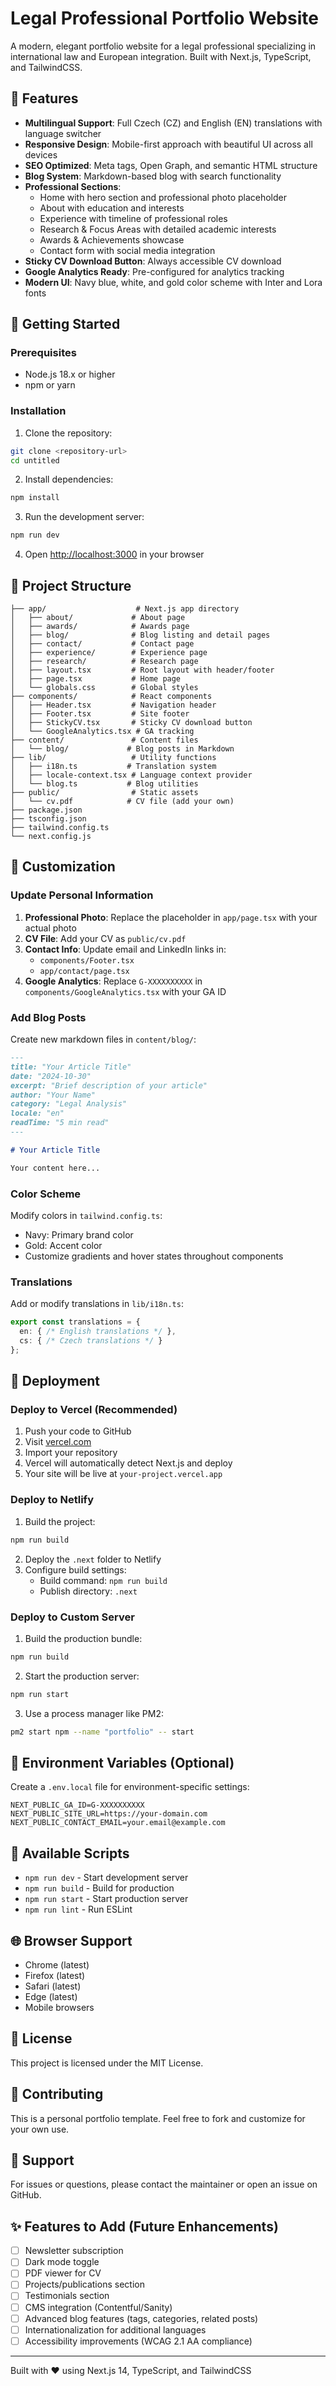 # Legal Professional Portfolio Website


A modern, elegant portfolio website for a legal professional specializing in international law and European integration. Built with Next.js, TypeScript, and TailwindCSS.

## 🌟 Features

- **Multilingual Support**: Full Czech (CZ) and English (EN) translations with language switcher
- **Responsive Design**: Mobile-first approach with beautiful UI across all devices
- **SEO Optimized**: Meta tags, Open Graph, and semantic HTML structure
- **Blog System**: Markdown-based blog with search functionality
- **Professional Sections**:
  - Home with hero section and professional photo placeholder
  - About with education and interests
  - Experience with timeline of professional roles
  - Research & Focus Areas with detailed academic interests
  - Awards & Achievements showcase
  - Contact form with social media integration
- **Sticky CV Download Button**: Always accessible CV download
- **Google Analytics Ready**: Pre-configured for analytics tracking
- **Modern UI**: Navy blue, white, and gold color scheme with Inter and Lora fonts

## 🚀 Getting Started

### Prerequisites

- Node.js 18.x or higher
- npm or yarn

### Installation

1. Clone the repository:
```bash
git clone <repository-url>
cd untitled
```

2. Install dependencies:
```bash
npm install
```

3. Run the development server:
```bash
npm run dev
```

4. Open [http://localhost:3000](http://localhost:3000) in your browser

## 📁 Project Structure

```
├── app/                    # Next.js app directory
│   ├── about/             # About page
│   ├── awards/            # Awards page
│   ├── blog/              # Blog listing and detail pages
│   ├── contact/           # Contact page
│   ├── experience/        # Experience page
│   ├── research/          # Research page
│   ├── layout.tsx         # Root layout with header/footer
│   ├── page.tsx           # Home page
│   └── globals.css        # Global styles
├── components/            # React components
│   ├── Header.tsx         # Navigation header
│   ├── Footer.tsx         # Site footer
│   ├── StickyCV.tsx       # Sticky CV download button
│   └── GoogleAnalytics.tsx # GA tracking
├── content/               # Content files
│   └── blog/             # Blog posts in Markdown
├── lib/                   # Utility functions
│   ├── i18n.ts           # Translation system
│   ├── locale-context.tsx # Language context provider
│   └── blog.ts           # Blog utilities
├── public/                # Static assets
│   └── cv.pdf            # CV file (add your own)
├── package.json
├── tsconfig.json
├── tailwind.config.ts
└── next.config.js
```

## 🎨 Customization

### Update Personal Information

1. **Professional Photo**: Replace the placeholder in `app/page.tsx` with your actual photo
2. **CV File**: Add your CV as `public/cv.pdf`
3. **Contact Info**: Update email and LinkedIn links in:
   - `components/Footer.tsx`
   - `app/contact/page.tsx`
4. **Google Analytics**: Replace `G-XXXXXXXXXX` in `components/GoogleAnalytics.tsx` with your GA ID

### Add Blog Posts

Create new markdown files in `content/blog/`:

```markdown
---
title: "Your Article Title"
date: "2024-10-30"
excerpt: "Brief description of your article"
author: "Your Name"
category: "Legal Analysis"
locale: "en"
readTime: "5 min read"
---

# Your Article Title

Your content here...
```

### Color Scheme

Modify colors in `tailwind.config.ts`:
- Navy: Primary brand color
- Gold: Accent color
- Customize gradients and hover states throughout components

### Translations

Add or modify translations in `lib/i18n.ts`:
```typescript
export const translations = {
  en: { /* English translations */ },
  cs: { /* Czech translations */ }
};
```

## 🚢 Deployment

### Deploy to Vercel (Recommended)

1. Push your code to GitHub
2. Visit [vercel.com](https://vercel.com)
3. Import your repository
4. Vercel will automatically detect Next.js and deploy
5. Your site will be live at `your-project.vercel.app`

### Deploy to Netlify

1. Build the project:
```bash
npm run build
```

2. Deploy the `.next` folder to Netlify
3. Configure build settings:
   - Build command: `npm run build`
   - Publish directory: `.next`

### Deploy to Custom Server

1. Build the production bundle:
```bash
npm run build
```

2. Start the production server:
```bash
npm run start
```

3. Use a process manager like PM2:
```bash
pm2 start npm --name "portfolio" -- start
```

## 🔧 Environment Variables (Optional)

Create a `.env.local` file for environment-specific settings:

```env
NEXT_PUBLIC_GA_ID=G-XXXXXXXXXX
NEXT_PUBLIC_SITE_URL=https://your-domain.com
NEXT_PUBLIC_CONTACT_EMAIL=your.email@example.com
```

## 📝 Available Scripts

- `npm run dev` - Start development server
- `npm run build` - Build for production
- `npm run start` - Start production server
- `npm run lint` - Run ESLint

## 🌐 Browser Support

- Chrome (latest)
- Firefox (latest)
- Safari (latest)
- Edge (latest)
- Mobile browsers

## 📄 License

This project is licensed under the MIT License.

## 🤝 Contributing

This is a personal portfolio template. Feel free to fork and customize for your own use.

## 📧 Support

For issues or questions, please contact the maintainer or open an issue on GitHub.

## ✨ Features to Add (Future Enhancements)

- [ ] Newsletter subscription
- [ ] Dark mode toggle
- [ ] PDF viewer for CV
- [ ] Projects/publications section
- [ ] Testimonials section
- [ ] CMS integration (Contentful/Sanity)
- [ ] Advanced blog features (tags, categories, related posts)
- [ ] Internationalization for additional languages
- [ ] Accessibility improvements (WCAG 2.1 AA compliance)

---

Built with ❤️ using Next.js 14, TypeScript, and TailwindCSS
